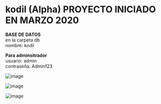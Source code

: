 # kodil (Alpha) PROYECTO INICIADO EN MARZO 2020
<b>BASE DE DATOS</b><br>
en la carpeta db<br>
nombre: kodil

<b>Para adminsitrador</b><br>
usuario: admin<br>
contraseña: Admin123

![image](https://user-images.githubusercontent.com/73675624/187012322-b69ef9c5-75ab-422c-bf6c-1a241888f8ce.png)

![image](https://user-images.githubusercontent.com/73675624/187012326-9242fafb-3d20-4097-b818-eb83dce8cc5b.png)

![image](https://user-images.githubusercontent.com/73675624/187012342-af75564f-4dc7-43ff-80c5-6459c8931493.png)
